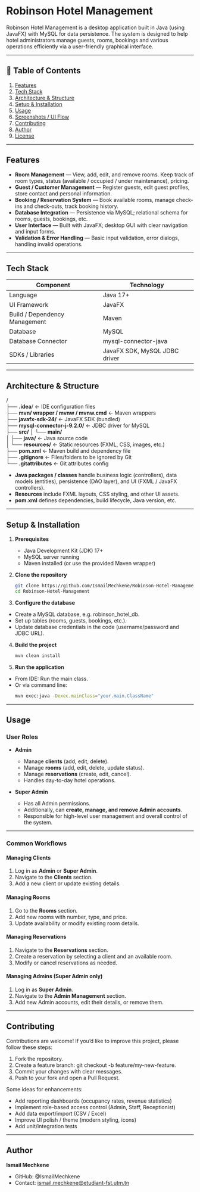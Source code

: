 # Robinson Hotel Management

Robinson Hotel Management is a desktop application built in Java (using JavaFX) with MySQL for data persistence. The system is designed to help hotel administrators manage guests, rooms, bookings and various operations efficiently via a user-friendly graphical interface.

---

## 🧭 Table of Contents

1. [Features](#features)  
2. [Tech Stack](#tech-stack)  
3. [Architecture & Structure](#architecture--structure)  
4. [Setup & Installation](#setup--installation)  
5. [Usage](#usage)  
6. [Screenshots / UI Flow](#screenshots--ui-flow)  
7. [Contributing](#contributing)  
8. [Author](#author)  
9. [License](#license)  

---

## Features

- **Room Management** — View, add, edit, and remove rooms. Keep track of room types, status (available / occupied / under maintenance), pricing.  
- **Guest / Customer Management** — Register guests, edit guest profiles, store contact and personal information.  
- **Booking / Reservation System** — Book available rooms, manage check-ins and check-outs, track booking history.  
- **Database Integration** — Persistence via MySQL; relational schema for rooms, guests, bookings, etc.  
- **User Interface** — Built with JavaFX; desktop GUI with clear navigation and input forms.  
- **Validation & Error Handling** — Basic input validation, error dialogs, handling invalid operations.  

---

## Tech Stack

| Component | Technology |
|-----------|------------|
| Language | Java 17+ |
| UI Framework | JavaFX |
| Build / Dependency Management | Maven |
| Database | MySQL |
| Database Connector | mysql-connector-java |
| SDKs / Libraries | JavaFX SDK, MySQL JDBC driver |

---

## Architecture & Structure

/  
├── **.idea**/ ← IDE configuration files  
├── **mvn/ wrapper / mvnw / mvnw.cmd** ← Maven wrappers  
├── **javafx-sdk-24/** ← JavaFX SDK (bundled)  
├── **mysql-connector-j-9.2.0/** ← JDBC driver for MySQL  
├── **src/** 
│ └── **main/**  
│ ├── **java/** ← Java source code  
│ └── **resources/** ← Static resources (FXML, CSS, images, etc.)  
├── **pom.xml** ← Maven build and dependency file  
├── **.gitignore** ← Files/folders to be ignored by Git  
└── **.gitattributes** ← Git attributes config  

  

- **Java packages / classes** handle business logic (controllers), data models (entities), persistence (DAO layer), and UI (FXML / JavaFX controllers).  
- **Resources** include FXML layouts, CSS styling, and other UI assets.  
- **pom.xml** defines dependencies, build lifecycle, Java version, etc.  

---

## Setup & Installation

1. **Prerequisites**  
   - Java Development Kit (JDK) 17+  
   - MySQL server running  
   - Maven installed (or use the provided Maven wrapper)  

2. **Clone the repository**

   ```bash
   git clone https://github.com/IsmailMechkene/Robinson-Hotel-Management.git
   cd Robinson-Hotel-Management

3. **Configure the database**

- Create a MySQL database, e.g. robinson_hotel_db.
- Set up tables (rooms, guests, bookings, etc.).
- Update database credentials in the code (username/password and JDBC URL).

4. **Build the project**

   ```bash
   mvn clean install

5. **Run the application**

- From IDE: Run the main class.
- Or via command line:
   ```bash
   mvn exec:java -Dexec.mainClass="your.main.ClassName"

---

## Usage

### User Roles

- **Admin**  
  - Manage **clients** (add, edit, delete).  
  - Manage **rooms** (add, edit, delete, update status).  
  - Manage **reservations** (create, edit, cancel).  
  - Handles day-to-day hotel operations.  

- **Super Admin**  
  - Has all Admin permissions.  
  - Additionally, can **create, manage, and remove Admin accounts**.  
  - Responsible for high-level user management and overall control of the system.  

---

### Common Workflows

#### Managing Clients
1. Log in as **Admin** or **Super Admin**.  
2. Navigate to the **Clients** section.  
3. Add a new client or update existing details.  

#### Managing Rooms
1. Go to the **Rooms** section.  
2. Add new rooms with number, type, and price.  
3. Update availability or modify existing room details.  

#### Managing Reservations
1. Navigate to the **Reservations** section.  
2. Create a reservation by selecting a client and an available room.  
3. Modify or cancel reservations as needed.  

#### Managing Admins (Super Admin only)
1. Log in as **Super Admin**.  
2. Navigate to the **Admin Management** section.  
3. Add new Admin accounts, edit their details, or remove them.

---

## Contributing

Contributions are welcome! If you’d like to improve this project, please follow these steps:
1. Fork the repository.
2. Create a feature branch: git checkout -b feature/my-new-feature.
3. Commit your changes with clear messages.
4. Push to your fork and open a Pull Request.

Some ideas for enhancements:
- Add reporting dashboards (occupancy rates, revenue statistics)
- Implement role-based access control (Admin, Staff, Receptionist)
- Add data export/import (CSV / Excel)
- Improve UI polish / theme (modern styling, icons)
- Add unit/integration tests

---

## Author

**Ismail Mechkene**
- GitHub: @IsmailMechkene
- Contact: ismail.mechkene@etudiant-fst.utm.tn
